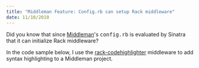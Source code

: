 ```yaml
--- 
title: "Middleman Feature: Config.rb can setup Rack middleware"
date: 11/10/2010
---
```


[Middleman]: http://github.com/tdreyno/middleman
[rack-codehighlighter]: http://github.com/wbzyl/rack-codehighlighter

Did you know that since [Middleman]'s <tt>config.rb</tt> is evaluated by Sinatra that it can initialize Rack middleware?

In the code sample below, I use the [rack-codehighlighter] middleware to add syntax highlighting to a Middleman project.

<script src="http://gist.github.com/621390.js?file=config.rb"></script>
